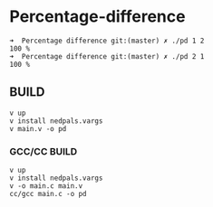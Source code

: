 # Percentage-difference

```console
➜  Percentage difference git:(master) ✗ ./pd 1 2        
100 %
➜  Percentage difference git:(master) ✗ ./pd 2 1        
100 %
```

## BUILD

```console
v up
v install nedpals.vargs
v main.v -o pd
```

### GCC/CC BUILD

```console
v up
v install nedpals.vargs
v -o main.c main.v
cc/gcc main.c -o pd
```
